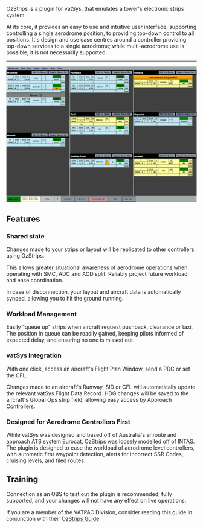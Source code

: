 OzStrips is a plugin for vatSys, that emulates a tower's electronic strips system.

At its core, it provides an easy to use and intuitive user interface; supporting controlling a single aerodrome position, to providing top-down control to all positions.
It's design and use case centres around a controller providing top-down services to a single aerodrome; while multi-aerodrome use is possible, it is not necessarily supported.

---
![Example Usage](images/sb.png)

## Features
### Shared state
Changes made to your strips or layout will be replicated to other controllers using OzStrips. 

This allows greater situational awareness of aerodrome operations when operating with SMC, ADC and ACD split. Reliably project future workload and ease coordination.

In case of disconnection, your layout and aircraft data is automatically synced, allowing you to hit the ground running.
### Workload Management
Easily "queue up" strips when aircraft request pushback, clearance or taxi. The position in queue can be readily gained, keeping pilots informed of expected delay, and ensuring no one is missed out.

### vatSys Integration
With one click, access an aircraft's Flight Plan Window, send a PDC or set the CFL.

Changes made to an aircraft's Runway, SID or CFL will automatically update the relevant vatSys Flight Data Record. HDG changes will be saved to the aircraft's Global Ops strip field, allowing easy access by Approach Controllers.

### Designed for Aerodrome Controllers First
While vatSys was designed and based off of Australia's enroute and approach ATS system Eurocat, OzStrips was loosely modelled off of INTAS. The plugin is designed to ease the workload of aerodrome level controllers, with automatic first waypoint detection, alerts for incorrect SSR Codes, cruising levels, and filed routes.

## Training
Connection as an OBS to test out the plugin is recommended, fully supported, and your changes will not have any effect on live operations.

If you are a member of the VATPAC Division, consider reading this guide in conjunction with their [OzStrips Guide](https://sops.vatpac.org/client/towerstrips/).